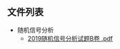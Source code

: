 

## 文件列表

- 随机信号分析
    - [2019随机信号分析试题B卷 .pdf](https://github.com/Nagi-ovo/BJUT-Helper/raw/master/./%E9%9A%8F%E6%9C%BA%E4%BF%A1%E5%8F%B7%E5%88%86%E6%9E%90/2019%E9%9A%8F%E6%9C%BA%E4%BF%A1%E5%8F%B7%E5%88%86%E6%9E%90%E8%AF%95%E9%A2%98B%E5%8D%B7%20.pdf)
